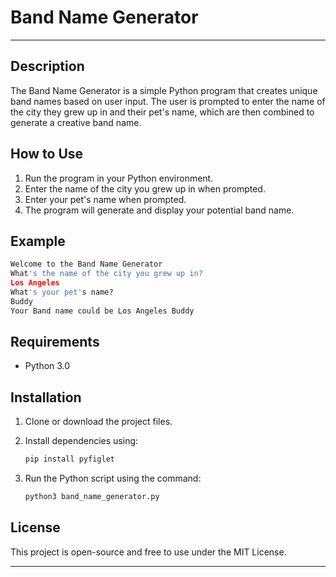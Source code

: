 # Band Name Generator

---

## Description
The Band Name Generator is a simple Python program that creates unique band names based on user input. The user is prompted to enter the name of the city they grew up in and their pet's name, which are then combined to generate a creative band name.

## How to Use
1. Run the program in your Python environment.
2. Enter the name of the city you grew up in when prompted.
3. Enter your pet's name when prompted.
4. The program will generate and display your potential band name.

## Example
```python
Welcome to the Band Name Generator
What's the name of the city you grew up in?
Los Angeles
What's your pet's name?
Buddy
Your Band name could be Los Angeles Buddy
```

## Requirements
- Python 3.0

## Installation
1. Clone or download the project files.
2. Install dependencies using: 

   ```bash
   pip install pyfiglet
   ```
3. Run the Python script using the command: 
   ```bash
   python3 band_name_generator.py
   ```

## License
This project is open-source and free to use under the MIT License.

---